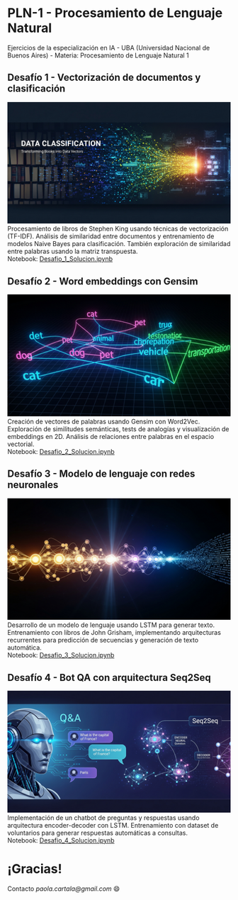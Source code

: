 # PLN-1 - Procesamiento de Lenguaje Natural

Ejercicios de la especialización en IA - UBA (Universidad Nacional de Buenos Aires) - Materia: Procesamiento de Lenguaje Natural 1

## Desafío 1 - Vectorización de documentos y clasificación
![img1](images/desafio_1.jpg)\
Procesamiento de libros de Stephen King usando técnicas de vectorización (TF-IDF). Análisis de similaridad entre documentos y entrenamiento de modelos Naive Bayes para clasificación. También exploración de similaridad entre palabras usando la matriz transpuesta.\
Notebook: [Desafio_1_Solucion.ipynb](desafio_1/Desafio_1_Solucion.ipynb)

## Desafío 2 - Word embeddings con Gensim
![img2](images/desafio_2.jpg)\
Creación de vectores de palabras usando Gensim con Word2Vec. Exploración de similitudes semánticas, tests de analogías y visualización de embeddings en 2D. Análisis de relaciones entre palabras en el espacio vectorial.\
Notebook: [Desafio_2_Solucion.ipynb](desafio_2/Desafio_2_Solucion.ipynb)

## Desafío 3 - Modelo de lenguaje con redes neuronales
![img3](images/desafio_3.jpg)\
Desarrollo de un modelo de lenguaje usando LSTM para generar texto. Entrenamiento con libros de John Grisham, implementando arquitecturas recurrentes para predicción de secuencias y generación de texto automática.\
Notebook: [Desafio_3_Solucion.ipynb](desafio_3/Desafio_3_Solucion.ipynb)

## Desafío 4 - Bot QA con arquitectura Seq2Seq
![img4](images/desafio_4.jpg)\
Implementación de un chatbot de preguntas y respuestas usando arquitectura encoder-decoder con LSTM. Entrenamiento con dataset de voluntarios para generar respuestas automáticas a consultas.\
Notebook: [Desafio_4_Solucion.ipynb](desafio_4/Desafio_4_Solucion.ipynb)

# ¡Gracias!
Contacto _paola.cartala@gmail.com_ :smile: